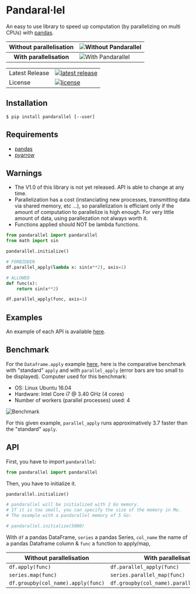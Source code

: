 # Pandaral·lel
An easy to use library to speed up computation (by parallelizing on multi CPUs) with [pandas](https://pandas.pydata.org/).


 | Without parallelisation  | ![Without Pandarallel](https://github.com/nalepae/pandarallel/blob/master/docs/progress_apply.gif)       |
 | :----------------------: | -------------------------------------------------------------------------------------------------------- |
 | **With parallelisation** | ![With Pandarallel](https://github.com/nalepae/pandarallel/blob/master/docs/progress_parallel_apply.gif) |

<table>
<tr>
  <td>Latest Release</td>
  <td>
    <a href="https://pypi.org/project/pandarallel/">
    <img src="https://img.shields.io/pypi/v/pandarallel.svg" alt="latest release" />
    </a>
  </td>
</tr>
<tr>
  <td>License</td>
  <td>
    <a href="https://github.com/nalepae/pandarallel/blob/master/LICENSE">
    <img src="https://img.shields.io/pypi/l/pandarallel.svg" alt="license" />
    </a>
  </td>
</tr>
</table>

## Installation
`$ pip install pandarallel [--user]`


## Requirements
 - [pandas](https://pypi.org/project/pandas/)
 - [pyarrow](https://pypi.org/project/pyarrow/)


## Warnings
  - The V1.0 of this library is not yet released. API is able to change at any time.
  - Parallelization has a cost (instanciating new processes, transmitting data via shared memory, etc ...), so parallelization is efficiant only if the amount of computation to parallelize is high enough. For very little amount of data, using parallezation not always worth it.
  - Functions applied should NOT be lambda functions.

 ```python
 from pandarallel import pandarallel
 from math import sin

 pandarallel.initialize()

 # FORBIDDEN
 df.parallel_apply(lambda x: sin(x**2), axis=1)

 # ALLOWED
 def func(x):
     return sin(x**2)

 df.parallel_apply(func, axis=1)
  ```

 ## Examples
 An example of each API is available [here](https://github.com/nalepae/pandarallel/blob/master/docs/examples.ipynb).

 ## Benchmark
 For the `Dataframe.apply` example [here](https://github.com/nalepae/pandarallel/blob/master/docs/examples.ipynb), here is the comparative benchmark with "standard" `apply` and with `parallel_apply` (error bars are too small to be displayed).
 Computer used for this benchmark:
 - OS: Linux Ubuntu 16.04
 - Hardware: Intel Core i7 @ 3.40 GHz (4 cores)
 - Number of workers (parallel processes) used: 4

 ![Benchmark](https://github.com/nalepae/pandarallel/blob/master/docs/apply_vs_parallel_apply.png)

 For this given example, `parallel_apply` runs approximatively 3.7 faster than the "standard" `apply`.


 ## API
 First, you have to import `pandarallel`:
 ```python
 from pandarallel import pandarallel
 ```

 Then, you have to initialize it.
  ```python
 pandarallel.initialize()

 # pandarallel will be initialized with 2 Go memory.
 # If it is too small, you can specify the size of the memory in Mo.
 # The example with a pandarallel memory of 5 Go:

 # pandarallel.initialize(5000)
 ```

 With `df` a pandas DataFrame, `series` a pandas Series, `col_name` the name of a pandas Dataframe column & `func` a function to apply/map,

 | Without parallelisation            | With parallelisation                        |
 | ---------------------------------- | ------------------------------------------- |
 | `df.apply(func)`                   | `df.parallel_apply(func)`                   |
 | `series.map(func)`                 | `series.parallel_map(func)`                 |
 | `df.groupby(col_name).apply(func)` | `df.groupby(col_name).parallel_apply(func)` |
